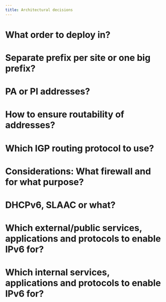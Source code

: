 ```yaml
---
title: Architectural decisions
---
```


What order to deploy in?
========================

Separate prefix per site or one big prefix?
===========================================

PA or PI addresses?
===================

How to ensure routability of addresses?
=======================================

Which IGP routing protocol to use?
==================================

Considerations: What firewall and for what purpose?
===================================================

DHCPv6, SLAAC or what?
======================

Which external/public services, applications and protocols to enable IPv6 for?
==============================================================================

Which internal services, applications and protocols to enable IPv6 for?
=======================================================================
